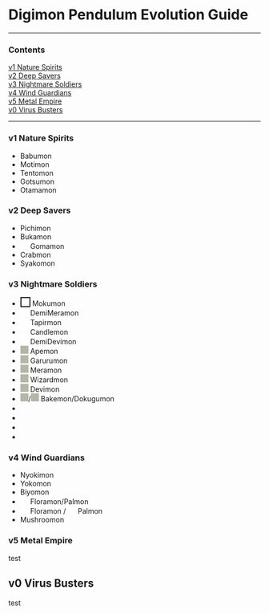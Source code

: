 # Digimon Pendulum Evolution Guide
-----
### Contents

[v1 Nature Spirits](#v1-nature-spirits)  
[v2 Deep Savers](#v2-deep-savers)  
[v3 Nightmare Soldiers](#v3-nightmare-soldiers)  
[v4 Wind Guardians](#v4-wind-guardians)  
[v5 Metal Empire](#v5-metal-empire)  
[v0 Virus Busters](#v0-virus-busters)  

-----

### v1 Nature Spirits

- Babumon
- Motimon
- Tentomon
- Gotsumon
- Otamamon

### v2 Deep Savers

- Pichimon
- Bukamon
- <img src="{{site.baseurl}}/hosting/digimon-lcd-colored/goma.png" width="16" height="16"> Gomamon
- Crabmon
- Syakomon

### v3 Nightmare Soldiers

- <img src="{{site.baseurl}}/hosting/digimon-lcd-colored/moku.png" width="16" height="16" style="background-color:#FFFFFF40;" border="2"> Mokumon
- <img src="{{site.baseurl}}/hosting/digimon-lcd-colored/demimera.png" width="16" height="16" style="background-color:#FFFFFF40;" style="border:2px #FFFFFF40"> DemiMeramon
- <img src="{{site.baseurl}}/hosting/digimon-lcd-colored/baku.png" width="16" height="16" style="background-color:#FFFFFF40;" style="border:2px #FFFFFF40"> Tapirmon
- <img src="{{site.baseurl}}/hosting/digimon-lcd-colored/candle.png" width="16" height="16" style="background-color:#FFFFFF40;" style="border:2px #FFFFFF40"> Candlemon
- <img src="{{site.baseurl}}/hosting/digimon-lcd-colored/demidevi.png" width="16" height="16" style="background-color:#FFFFFF40;" style="border:2px #FFFFFF40"> DemiDevimon
- <img src="{{site.baseurl}}/hosting/digimon-lcd-colored/ape.png" width="16" height="16" style="background-color:#b6b6a8;"> Apemon
- <img src="{{site.baseurl}}/hosting/digimon-lcd-colored/garuru.png" width="16" height="16" style="background-color:#b6b6a8;"> Garurumon
- <img src="{{site.baseurl}}/hosting/digimon-lcd-colored/mera.png" width="16" height="16" style="background-color:#b6b6a8;"> Meramon
- <img src="{{site.baseurl}}/hosting/digimon-lcd-colored/wizard.png" width="16" height="16" style="background-color:#b6b6a8;"> Wizardmon
- <img src="{{site.baseurl}}/hosting/digimon-lcd-colored/devi.png" width="16" height="16" style="background-color:#b6b6a8;"> Devimon
- <img src="{{site.baseurl}}/hosting/digimon-lcd-colored/bake.png" width="16" height="16" style="background-color:#b6b6a8;">/<img src="{{site.baseurl}}/hosting/digimon-lcd-colored/dokugu.png" width="16" height="16" style="background-color:#b6b6a8;"> Bakemon/Dokugumon
- <img src="{{site.baseurl}}/hosting/digimon-lcd-colored/.png" width="16" height="16">
- <img src="{{site.baseurl}}/hosting/digimon-lcd-colored/.png" width="16" height="16">
- <img src="{{site.baseurl}}/hosting/digimon-lcd-colored/.png" width="16" height="16">
- <img src="{{site.baseurl}}/hosting/digimon-lcd-colored/.png" width="16" height="16">

### v4 Wind Guardians

- Nyokimon
- Yokomon
- Biyomon
- <img src="{{site.baseurl}}/hosting/digimon-lcd-colored/flora.png" width="16" height="16" style="background-color:#FFFFFF40;"> Floramon/Palmon <img src="{{site.baseurl}}/hosting/digimon-lcd-colored/pal.png" width="16" height="16" style="background-color:#FFFFFF40;">
- <img src="{{site.baseurl}}/hosting/digimon-lcd-colored/flora.png" width="16" height="16" style="background-color:#FFFFFF40;"> Floramon / <img src="{{site.baseurl}}/hosting/digimon-lcd-colored/pal.png" width="16" height="16" style="background-color:#FFFFFF40;"> Palmon
- Mushroomon

### v5 Metal Empire

test

## v0 Virus Busters

test

